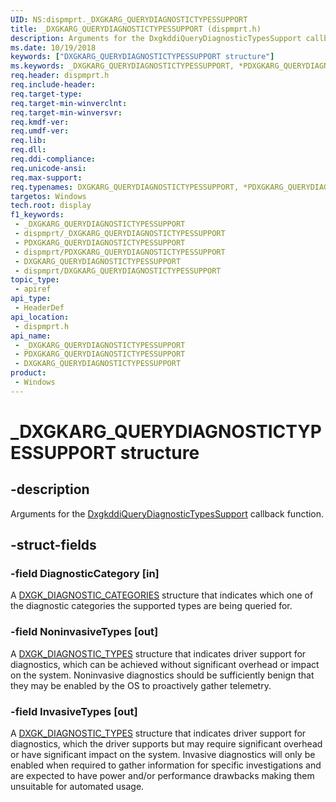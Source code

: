 ```yaml
---
UID: NS:dispmprt._DXGKARG_QUERYDIAGNOSTICTYPESSUPPORT
title: _DXGKARG_QUERYDIAGNOSTICTYPESSUPPORT (dispmprt.h)
description: Arguments for the DxgkddiQueryDiagnosticTypesSupport callback function.
ms.date: 10/19/2018
keywords: ["DXGKARG_QUERYDIAGNOSTICTYPESSUPPORT structure"]
ms.keywords: _DXGKARG_QUERYDIAGNOSTICTYPESSUPPORT, *PDXGKARG_QUERYDIAGNOSTICTYPESSUPPORT, DXGKARG_QUERYDIAGNOSTICTYPESSUPPORT,
req.header: dispmprt.h
req.include-header: 
req.target-type: 
req.target-min-winverclnt: 
req.target-min-winversvr: 
req.kmdf-ver: 
req.umdf-ver: 
req.lib: 
req.dll: 
req.ddi-compliance: 
req.unicode-ansi: 
req.max-support: 
req.typenames: DXGKARG_QUERYDIAGNOSTICTYPESSUPPORT, *PDXGKARG_QUERYDIAGNOSTICTYPESSUPPORT
targetos: Windows
tech.root: display
f1_keywords:
 - _DXGKARG_QUERYDIAGNOSTICTYPESSUPPORT
 - dispmprt/_DXGKARG_QUERYDIAGNOSTICTYPESSUPPORT
 - PDXGKARG_QUERYDIAGNOSTICTYPESSUPPORT
 - dispmprt/PDXGKARG_QUERYDIAGNOSTICTYPESSUPPORT
 - DXGKARG_QUERYDIAGNOSTICTYPESSUPPORT
 - dispmprt/DXGKARG_QUERYDIAGNOSTICTYPESSUPPORT
topic_type:
 - apiref
api_type:
 - HeaderDef
api_location:
 - dispmprt.h
api_name:
 - _DXGKARG_QUERYDIAGNOSTICTYPESSUPPORT
 - PDXGKARG_QUERYDIAGNOSTICTYPESSUPPORT
 - DXGKARG_QUERYDIAGNOSTICTYPESSUPPORT
product:
 - Windows
---
```


# _DXGKARG_QUERYDIAGNOSTICTYPESSUPPORT structure


## -description

Arguments for the [DxgkddiQueryDiagnosticTypesSupport](nc-dispmprt-dxgkddi_querydiagnostictypessupport.md) callback function.

## -struct-fields

### -field DiagnosticCategory [in]

A [DXGK_DIAGNOSTIC_CATEGORIES](ns-dispmprt-_dxgk_diagnostic_categories.md) structure that indicates which one of the diagnostic categories the supported types are being queried for.

### -field NoninvasiveTypes [out]

A [DXGK_DIAGNOSTIC_TYPES](ns-dispmprt-_dxgk_diagnostic_types.md) structure that indicates driver support for diagnostics, which can be achieved without significant overhead or impact on the system. Noninvasive diagnostics should be sufficiently benign that they may be enabled by the OS to proactively gather telemetry.

### -field InvasiveTypes [out]

A [DXGK_DIAGNOSTIC_TYPES](ns-dispmprt-_dxgk_diagnostic_types.md) structure that indicates driver support for diagnostics, which the driver supports but may require significant overhead or have significant impact on the system. Invasive diagnostics will only be enabled when required to gather information for specific investigations and are expected to have power and/or performance drawbacks making them unsuitable for automated usage.

